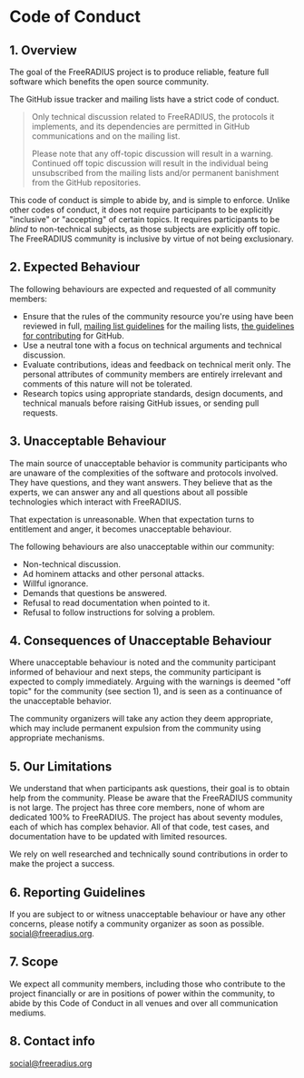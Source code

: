 # Code of Conduct
## 1. Overview

The goal of the FreeRADIUS project is to produce reliable, feature full software which benefits the
open source community.

The GitHub issue tracker and mailing lists have a strict code of conduct.

> Only technical discussion related to FreeRADIUS, the protocols it implements, and its dependencies
> are permitted in GitHub communications and on the mailing list.
> 
> Please note that any off-topic discussion will result in a warning. Continued off topic discussion
> will result in the individual being unsubscribed from the mailing lists and/or permanent
> banishment from the GitHub repositories.

This code of conduct is simple to abide by, and is simple to enforce. Unlike other codes of conduct,
it does not require participants to be explicitly "inclusive" or "accepting" of certain topics. It
requires participants to be *blind* to non-technical subjects, as those subjects are explicitly off
topic. The FreeRADIUS community is inclusive by virtue of not being exclusionary.

## 2. Expected Behaviour

The following behaviours are expected and requested of all community members:

- Ensure that the rules of the community resource you're using have been reviewed in full, [mailing
  list guidelines](https://freeradius.org/support/) for the mailing lists, [the guidelines for
  contributing](https://github.com/FreeRADIUS/freeradius-server/blob/v4.0.x/.github/contributing.md)
  for GitHub.
- Use a neutral tone with a focus on technical arguments and technical discussion.
- Evaluate contributions, ideas and feedback on technical merit only.  The personal attributes of
  community members are entirely irrelevant and comments of this nature will not be tolerated.
- Research topics using appropriate standards, design documents, and technical manuals before raising
  GitHub issues, or sending pull requests.

## 3. Unacceptable Behaviour

The main source of unacceptable behavior is community participants who are unaware of the
complexities of the software and protocols involved.
They have questions, and they want answers.  They believe that as the experts, we can answer any and
all questions about all possible technologies which interact with FreeRADIUS.

That expectation is unreasonable.  When that expectation turns to entitlement and anger, it becomes
unacceptable behaviour.

The following behaviours are also unacceptable within our community:

- Non-technical discussion.
- Ad hominem attacks and other personal attacks.
- Willful ignorance.
- Demands that questions be answered.
- Refusal to read documentation when pointed to it.
- Refusal to follow instructions for solving a problem.

## 4. Consequences of Unacceptable Behaviour

Where unacceptable behaviour is noted and the community participant informed of behaviour and next
steps, the community participant is expected to comply immediately.  Arguing with the warnings is
deemed "off topic" for the community (see section 1), and is seen as a continuance of the
unacceptable behavior.

The community organizers will take any action they deem appropriate, which may include permanent
expulsion from the community using appropriate mechanisms.

## 5. Our Limitations

We understand that when participants ask questions, their goal is to obtain help from the community.
Please be aware that the FreeRADIUS community is not large.  The project has three core members,
none of whom are dedicated 100% to FreeRADIUS.  The project has about seventy modules, each of which
has complex behavior.  All of that code, test cases, and documentation have to be updated with
limited resources.

We rely on well researched and technically sound contributions in order to make the project a
success.

## 6. Reporting Guidelines

If you are subject to or witness unacceptable behaviour or have any other concerns, please notify a
community organizer as soon as possible. social@freeradius.org.

## 7. Scope

We expect all community members, including those who contribute to the project financially or are in
positions of power within the community, to abide by this Code of Conduct in all venues and over all
communication mediums.

## 8. Contact info

social@freeradius.org
